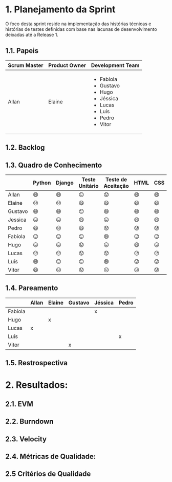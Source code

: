 # 1. Planejamento da Sprint
O foco desta sprint reside na implementação das histórias técnicas e histórias de testes definidas com base nas lacunas de desenvolvimento deixadas até a Release 1. 

## 1.1. Papeis

|Scrum Master|Product Owner|Development Team     |
|------------|-------------|---------------------|
|Allan       | Elaine      |<ul><li>Fabiola</li><li>Gustavo</li><li>Hugo</li><li>Jéssica</li><li>Lucas</li><li>Luís</li><li>Pedro</li><li>Vitor</li>  |

## 1.2. Backlog

## 1.3. Quadro de Conhecimento

|         | Python         | Django         | Teste Unitário | Teste de Aceitação | HTML           | CSS | Git |
|---------|----------------|----------------|----------------|--------------------|----------------|-----|-----|
| Allan   | :smile: | :smile: | :neutral_face: |  :worried: | :smile: | :smile: | :smile: |
| Elaine  | :neutral_face: | :neutral_face: | :smile: |  :smile: | :smile: | :smile: | :smile: |
| Gustavo | :smile: | :smile: | :neutral_face: |  :smile: | :smile: | :smile: | :smile: |
| Jessica | :neutral_face: | :neutral_face: | :smile: |  :neutral_face: | :smile: | :smile: | :smile: |
| Pedro   | :smile: | :neutral_face: | :smile: |  :worried: | :worried: | :worried: | :smile: |
| Fabíola | :neutral_face: | :neutral_face: | :neutral_face: |  :smile: | :neutral_face: | :neutral_face: | :neutral_face: |
| Hugo    | :neutral_face: | :neutral_face: | :worried: |  :neutral_face: | :smile: | :neutral_face: | :smile: |
| Lucas   | :neutral_face: | :neutral_face: | :worried: |  :worried: | :neutral_face: | :neutral_face: | :smile: |
| Luís    | :smile: | :neutral_face: | :neutral_face: |  :smile: | :worried: | :worried: | :neutral_face: |
| Vitor   | :smile: | :neutral_face: | :worried: |  :neutral_face: | :neutral_face: | :worried: | :neutral_face: |

## 1.4. Pareamento

|         | Allan | Elaine | Gustavo | Jéssica | Pedro |
|---------|-------|--------|---------|---------|-------|
| Fabíola |       |        |         |    x    |       |
| Hugo    |       |    x   |         |         |       |
| Lucas   |   x   |        |         |         |       |
| Luís    |       |        |         |         |   x   |
| Vitor   |       |        |    x    |         |       |

## 1.5. Restrospectiva

# 2. Resultados:

## 2.1. EVM

## 2.2. Burndown

## 2.3. Velocity

## 2.4. Métricas de Qualidade:

## 2.5 Critérios de Qualidade
